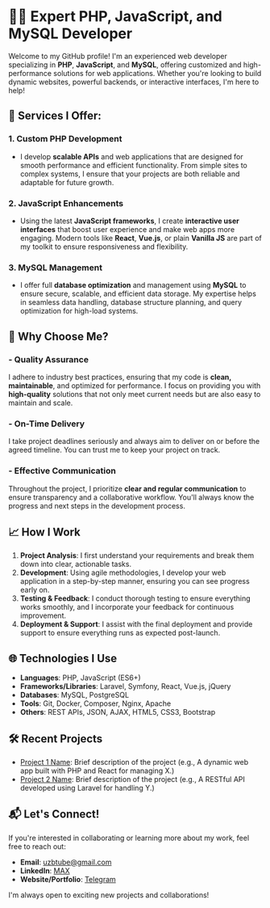 # 👨‍💻 Expert PHP, JavaScript, and MySQL Developer

Welcome to my GitHub profile! I'm an experienced web developer specializing in **PHP**, **JavaScript**, and **MySQL**, offering customized and high-performance solutions for web applications. Whether you're looking to build dynamic websites, powerful backends, or interactive interfaces, I'm here to help!

## 💼 Services I Offer:

### 1. **Custom PHP Development**
- I develop **scalable APIs** and web applications that are designed for smooth performance and efficient functionality. From simple sites to complex systems, I ensure that your projects are both reliable and adaptable for future growth.

### 2. **JavaScript Enhancements**
- Using the latest **JavaScript frameworks**, I create **interactive user interfaces** that boost user experience and make web apps more engaging. Modern tools like **React**, **Vue.js**, or plain **Vanilla JS** are part of my toolkit to ensure responsiveness and flexibility.

### 3. **MySQL Management**
- I offer full **database optimization** and management using **MySQL** to ensure secure, scalable, and efficient data storage. My expertise helps in seamless data handling, database structure planning, and query optimization for high-load systems.

## 🚀 Why Choose Me?

### - **Quality Assurance**
I adhere to industry best practices, ensuring that my code is **clean, maintainable**, and optimized for performance. I focus on providing you with **high-quality** solutions that not only meet current needs but are also easy to maintain and scale.

### - **On-Time Delivery**
I take project deadlines seriously and always aim to deliver on or before the agreed timeline. You can trust me to keep your project on track.

### - **Effective Communication**
Throughout the project, I prioritize **clear and regular communication** to ensure transparency and a collaborative workflow. You'll always know the progress and next steps in the development process.

## 📈 How I Work

1. **Project Analysis**: I first understand your requirements and break them down into clear, actionable tasks.
2. **Development**: Using agile methodologies, I develop your web application in a step-by-step manner, ensuring you can see progress early on.
3. **Testing & Feedback**: I conduct thorough testing to ensure everything works smoothly, and I incorporate your feedback for continuous improvement.
4. **Deployment & Support**: I assist with the final deployment and provide support to ensure everything runs as expected post-launch.

## 🌐 Technologies I Use

- **Languages**: PHP, JavaScript (ES6+)
- **Frameworks/Libraries**: Laravel, Symfony, React, Vue.js, jQuery
- **Databases**: MySQL, PostgreSQL
- **Tools**: Git, Docker, Composer, Nginx, Apache
- **Others**: REST APIs, JSON, AJAX, HTML5, CSS3, Bootstrap

## 🛠 Recent Projects

- [Project 1 Name](https://github.com/username/project1): Brief description of the project (e.g., A dynamic web app built with PHP and React for managing X.)
- [Project 2 Name](https://github.com/username/project2): Brief description of the project (e.g., A RESTful API developed using Laravel for handling Y.)

## 📬 Let's Connect!

If you're interested in collaborating or learning more about my work, feel free to reach out:

- **Email**: uzbtube@gmail.com
- **LinkedIn**: [MAX](https://www.linkedin.com/in/otabek-yuldashov-42196988/)
- **Website/Portfolio**: [Telegram](https://t.me/leomaxuz)

I'm always open to exciting new projects and collaborations!
